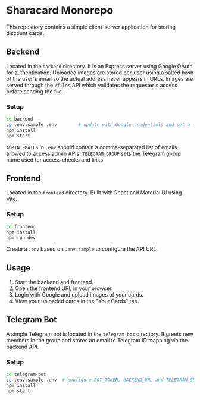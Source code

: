 # Sharacard Monorepo

This repository contains a simple client-server application for storing discount cards.

## Backend
Located in the `backend` directory. It is an Express server using Google OAuth for authentication. Uploaded images are stored per-user using a salted hash of the user's email so the actual address never appears in URLs. Images are served through the `/files` API which validates the requester's access before sending the file.

### Setup
```bash
cd backend
cp .env.sample .env        # update with Google credentials and set a unique SALT
npm install
npm start
```
`ADMIN_EMAILS` in `.env` should contain a comma-separated list of emails allowed to access admin APIs.
`TELEGRAM_GROUP` sets the Telegram group name used for access checks and links.

## Frontend
Located in the `frontend` directory. Built with React and Material UI using Vite.

### Setup
```bash
cd frontend
npm install
npm run dev
```

Create a `.env` based on `.env.sample` to configure the API URL.

## Usage
1. Start the backend and frontend.
2. Open the frontend URL in your browser.
3. Login with Google and upload images of your cards.
4. View your uploaded cards in the "Your Cards" tab.

## Telegram Bot
A simple Telegram bot is located in the `telegram-bot` directory. It greets new members
in the group and stores an email to Telegram ID mapping via the backend API.

### Setup
```bash
cd telegram-bot
cp .env.sample .env  # configure BOT_TOKEN, BACKEND_URL and TELEGRAM_SECRET
npm install
npm start
```
